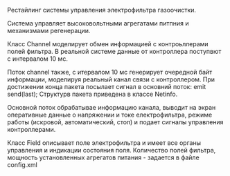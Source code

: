 Рестайлинг системы управления электрофильтра газоочистки.

Система управляет высоковольтными агрегатами питпния и механизмами регенерации.

Класс Channel моделирует обмен информацией с контроьллерами полей фильтра. В реальной системе данные от контроллера поступвют с интервалом 10 мс.

Поток сhannel также, с итервалом 10 мс генерирует очередной байт информации, моделируя реальный канал связи с контроллером. При достижении конца пакета посылает сигнал в основний поток: emit send(last); Структурв пакета приведена в классе Netinfo.

Основной поток обрабатывае информацию канала, выводит на экран оперативные данные о напряжении и токе електрофильтра, режиме работы (искровой, автоматический, стоп) и подает сигналы управления контроллерами.

Класс Field описывает поле электрофильтра и имеет все органы управления и индикации состояния поля. Количество полей фильтра, мощность установленных агрегатов питания - задается в файле config.xml
